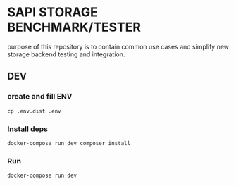 # SAPI STORAGE BENCHMARK/TESTER

purpose of this repository is to contain common use cases and simplify new storage backend testing and integration.

## DEV

### create and fill ENV

`cp .env.dist .env`

### Install deps

`docker-compose run dev composer install`

### Run

`docker-compose run dev`




